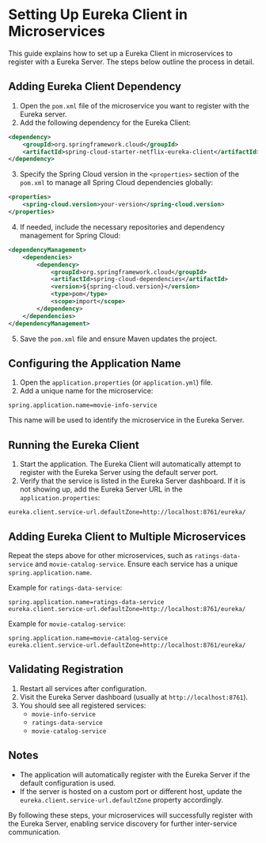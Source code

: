 # Setting Up Eureka Client in Microservices

This guide explains how to set up a Eureka Client in microservices to register with a Eureka Server. The steps below outline the process in detail.

## Adding Eureka Client Dependency

1. Open the `pom.xml` file of the microservice you want to register with the Eureka server.
2. Add the following dependency for the Eureka Client:

```xml
<dependency>
    <groupId>org.springframework.cloud</groupId>
    <artifactId>spring-cloud-starter-netflix-eureka-client</artifactId>
</dependency>
```

3. Specify the Spring Cloud version in the `<properties>` section of the `pom.xml` to manage all Spring Cloud dependencies globally:

```xml
<properties>
    <spring-cloud.version>your-version</spring-cloud.version>
</properties>
```

4. If needed, include the necessary repositories and dependency management for Spring Cloud:

```xml
<dependencyManagement>
    <dependencies>
        <dependency>
            <groupId>org.springframework.cloud</groupId>
            <artifactId>spring-cloud-dependencies</artifactId>
            <version>${spring-cloud.version}</version>
            <type>pom</type>
            <scope>import</scope>
        </dependency>
    </dependencies>
</dependencyManagement>
```

5. Save the `pom.xml` file and ensure Maven updates the project.

## Configuring the Application Name

1. Open the `application.properties` (or `application.yml`) file.
2. Add a unique name for the microservice:

```properties
spring.application.name=movie-info-service
```

This name will be used to identify the microservice in the Eureka Server.

## Running the Eureka Client

1. Start the application. The Eureka Client will automatically attempt to register with the Eureka Server using the default server port.
2. Verify that the service is listed in the Eureka Server dashboard. If it is not showing up, add the Eureka Server URL in the `application.properties`:

```properties
eureka.client.service-url.defaultZone=http://localhost:8761/eureka/
```

## Adding Eureka Client to Multiple Microservices

Repeat the steps above for other microservices, such as `ratings-data-service` and `movie-catalog-service`. Ensure each service has a unique `spring.application.name`.

Example for `ratings-data-service`:

```properties
spring.application.name=ratings-data-service
eureka.client.service-url.defaultZone=http://localhost:8761/eureka/
```

Example for `movie-catalog-service`:

```properties
spring.application.name=movie-catalog-service
eureka.client.service-url.defaultZone=http://localhost:8761/eureka/
```

## Validating Registration

1. Restart all services after configuration.
2. Visit the Eureka Server dashboard (usually at `http://localhost:8761`).
3. You should see all registered services:
   - `movie-info-service`
   - `ratings-data-service`
   - `movie-catalog-service`

## Notes

- The application will automatically register with the Eureka Server if the default configuration is used.
- If the server is hosted on a custom port or different host, update the `eureka.client.service-url.defaultZone` property accordingly.

By following these steps, your microservices will successfully register with the Eureka Server, enabling service discovery for further inter-service communication.


